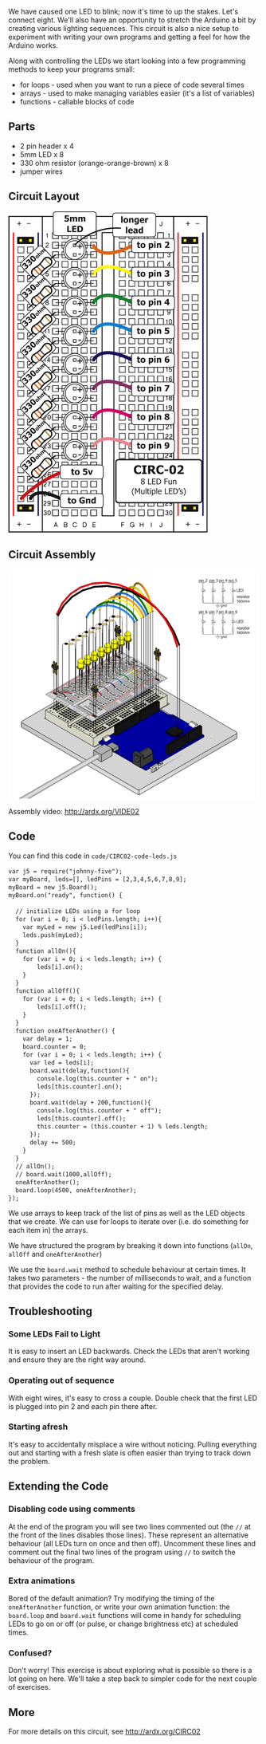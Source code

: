 We have caused one LED to blink; now it's time to up the
stakes. Let's connect eight. We'll also have an opportunity to
stretch the Arduino a bit by creating various lighting
sequences. This circuit is also a nice setup to experiment with
writing your own programs and getting a feel for how the Arduino works.

Along with controlling the LEDs we start looking into a few  programming methods to keep your programs small:

 * for loops - used when you want to run a piece of code several times
 * arrays - used to make managing variables easier (it's a list of variables)
 * functions - callable blocks of code


<a id="parts"></a>
## Parts

* 2 pin header x 4
* 5mm LED x 8
* 330 ohm resistor (orange-orange-brown) x 8
* jumper wires

<a id="circuit"></a>
## Circuit Layout
[<img style="max-width:400px" src="../../images/circ/CIRC02-sheet-small.png" alt="Circuit Layout"/>](../../images/circ/CIRC02-sheet.png)

<a id="assembly"></a>
## Circuit Assembly
![Assembly Diagram](../../images/assembly/CIRC-02-3dexploded.png "Assembly Diagram")

Assembly video: http://ardx.org/VIDE02

<a id="code"></a>
## Code

You can find this code in `code/CIRC02-code-leds.js`

	var j5 = require("johnny-five");
	var myBoard, leds=[], ledPins = [2,3,4,5,6,7,8,9];
	myBoard = new j5.Board();
	myBoard.on("ready", function() {

	  // initialize LEDs using a for loop
	  for (var i = 0; i < ledPins.length; i++){
	  	var myLed = new j5.Led(ledPins[i]);
	  	leds.push(myLed);
	  }	 
	  function allOn(){
	    for (var i = 0; i < leds.length; i++) {
	    	leds[i].on();
	    }
	  } 
	  function allOff(){
	    for (var i = 0; i < leds.length; i++) {
	    	leds[i].off();
	    }
	  }
	  function oneAfterAnother() {
	  	var delay = 1;
	  	board.counter = 0;
	  	for (var i = 0; i < leds.length; i++) {
	  	  var led = leds[i];
	  	  board.wait(delay,function(){
	  	  	console.log(this.counter + " on");
	  	  	leds[this.counter].on();
	  	  });
	  	  board.wait(delay + 200,function(){
	  	  	console.log(this.counter + " off");
	  	  	leds[this.counter].off();
	  	  	this.counter = (this.counter + 1) % leds.length;
	  	  });
	  	  delay += 500;
	  	}
	  }
	  // allOn();
	  // board.wait(1000,allOff);
	  oneAfterAnother();
	  board.loop(4500, oneAfterAnother);
	});

We use arrays to keep track of the list of pins as well as the LED objects that we create. We can use for loops to iterate over (i.e. do something for each item in) the arrays.

We have structured the program by breaking it down into functions (`allOn`, `allOff` and `oneAfterAnother`)

We use the `board.wait` method to schedule behaviour at certain times. It takes two parameters - the number of milliseconds to wait, and a function that provides the code to run after waiting for the specified delay.

<a id="troubleshooting"></a>
## Troubleshooting

### Some LEDs Fail to Light
It is easy to insert an LED backwards. Check the LEDs that aren't working and ensure they are the right way around.

###  Operating out of sequence
With eight wires, it's easy to cross a couple. Double check that the first LED is plugged into pin 2 and each pin there after.

### Starting afresh
It's easy to accidentally misplace a wire without noticing. Pulling everything out and starting with a fresh slate is often easier than trying to track down the problem.

<a id="extending"></a>
## Extending the Code

### Disabling code using comments
At the end of the program you will see two lines commented out (the `//` at the front of the lines disables those lines). These represent an alternative behaviour (all LEDs turn on once and then off). Uncomment these lines and comment out the final two lines of the program using `//` to switch the behaviour of the program.

### Extra animations
Bored of the default animation? Try modifying the timing of the `oneAfterAnother` function, or write your own animation function: the `board.loop` and `board.wait` functions will come in handy for scheduling LEDs to go on or off (or pulse, or change brightness etc) at scheduled times.

### Confused?
Don't worry! This exercise is about exploring what is possible so there is a lot going on here. We'll take a step back to simpler code for the next couple of exercises.

<a id="more"></a>
## More

For more details on this circuit, see http://ardx.org/CIRC02
